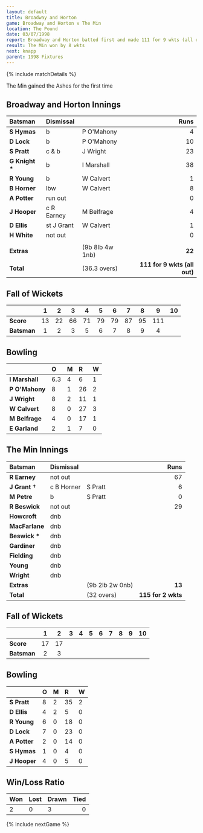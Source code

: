 ```yaml
---
layout: default
title: Broadway and Horton
game: Broadway and Horton v The Min
location: The Pound
date: 03/07/1998
report: Broadway and Horton batted first and made 111 for 9 wkts (all out). The Min replied with 115 for 2 wkts
result: The Min won by 8 wkts
next: knapp
parent: 1998 Fixtures
---
```


{% include matchDetails %}

The Min gained the Ashes for the first time

## Broadway and Horton Innings

| Batsman | Dismissal |  | Runs |
|:---|:---|---|---:|
| **S Hymas** | b | P O'Mahony | 4 |
| **D Lock** | b | P O'Mahony | 10 |
| **S Pratt** | c & b | J Wright | 23 |
| **G Knight &#42;** | b | I Marshall | 38 |
| **R Young** | b | W Calvert | 1 |
| **B Horner** | lbw | W Calvert | 8 |
| **A Potter** | run out |  | 0 |
| **J Hooper** | c R Earney | M Belfrage | 4 |
| **D Ellis** | st J Grant | W Calvert | 1 |
| **H White** | not out |  | 0 |
|  |  |  |  |
| **Extras** | | (9b 8lb 4w 1nb) | **22** |
| **Total** | | (36.3 overs) | **111 for 9 wkts (all out)** |

## Fall of Wickets

| | 1 | 2 | 3 | 4 | 5 | 6 | 7 | 8 | 9 | 10 |
|---|:---:|:---:|:---:|:---:|:---:|:---:|:---:|:---:|:---:|:---:|
| **Score** | 13 | 22 | 66 | 71 | 79 | 79 | 87 | 95 | 111 |  |
| **Batsman** | 1 | 2 | 3 | 5 | 6 | 7 | 8 | 9 | 4 |  |

## Bowling

| | O | M | R | W |
|---|:---|:---|:---|:---|
| **I Marshall** | 6.3 | 4 | 6 | 1 |
| **P O'Mahony** | 8 | 1 | 26 | 2 |
| **J Wright** | 8 | 2 | 11 | 1 |
| **W Calvert** | 8 | 0 | 27 | 3 |
| **M Belfrage** | 4 | 0 | 17 | 1 |
| **E Garland** | 2 | 1 | 7 | 0 |

## The Min Innings

| Batsman | Dismissal |  | Runs |
|:---|:---|---|---:|
| **R Earney** | not out |   | 67 |
| **J Grant &#8224;** | c B Horner | S Pratt | 6 |
| **M Petre** | b | S Pratt | 0 |
| **R Beswick** | not out |  | 29 |
| **Howcroft** | dnb |  |  |
| **MacFarlane** | dnb |  |  |
| **Beswick &#42;** | dnb |  |  |
| **Gardiner** | dnb |  |  |
| **Fielding** | dnb |  |  |
| **Young** | dnb |  |  |
| **Wright** | dnb |  |  |
| **Extras** | | (9b 2lb 2w 0nb) | **13** |
| **Total** | | (32 overs) | **115 for 2 wkts** |

## Fall of Wickets

| | 1 | 2 | 3 | 4 | 5 | 6 | 7 | 8 | 9 | 10 |
|---|:---:|:---:|:---:|:---:|:---:|:---:|:---:|:---:|:---:|:---:|
| **Score** | 17 | 17 |  |  |  |  |  |  |  |  |
| **Batsman** | 2 | 3 |  |  |  |  |  |  |  |  |

## Bowling

| | O | M | R | W |
|---|:---|:---|:---|:---|
| **S Pratt** | 8 | 2 | 35 | 2 |
| **D Ellis** | 4 | 2 | 5 | 0 |
| **R Young** | 6 | 0 | 18 | 0 |
| **D Lock** | 7 | 0 | 23 | 0 |
| **A Potter** | 2 | 0 | 14 | 0 |
| **S Hymas** | 1 | 0 | 4 | 0 |
| **J Hooper** | 4 | 0 | 5 | 0 |

## Win/Loss Ratio

| Won | Lost | Drawn | Tied |
|:---|:---|:---|---:|
| 2 | 0 | 3 | 0 |

{% include nextGame %}